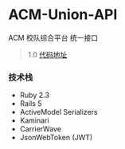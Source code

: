 # ACM-Union-API

ACM 校队综合平台 统一接口
> 1.0 [代码地址](https://github.com/Raynxxx/CUIT-ACM-Website)

### 技术栈
* Ruby 2.3
* Rails 5
* ActiveModel Serializers
* Kaminari
* CarrierWave
* JsonWebToken (JWT)